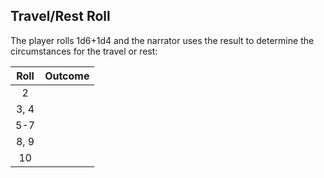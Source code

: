 ## Travel/Rest Roll
The player rolls 1d6+1d4 and the narrator uses the result to determine the circumstances for the travel or rest:

| Roll | Outcome |
|:---:|:--- |
| 2 |  |
| 3, 4 |  |
| 5-7 |  |
| 8, 9 |  |
| 10 |  |
